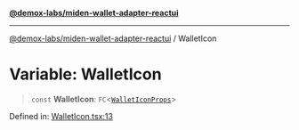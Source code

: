 [**@demox-labs/miden-wallet-adapter-reactui**](../README.md)

***

[@demox-labs/miden-wallet-adapter-reactui](../globals.md) / WalletIcon

# Variable: WalletIcon

> `const` **WalletIcon**: `FC`\<[`WalletIconProps`](../interfaces/WalletIconProps.md)\>

Defined in: [WalletIcon.tsx:13](https://github.com/demox-labs/miden-wallet-adapter/blob/945eae693dfd04e72f79c45431d1d0335907d921/packages/ui/src/WalletIcon.tsx#L13)
